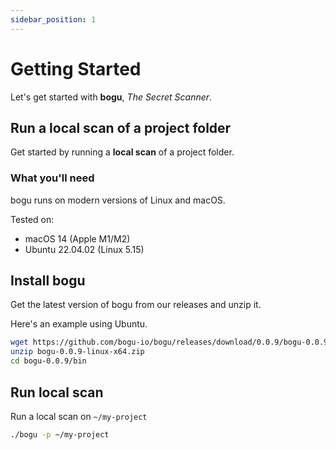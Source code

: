 ```yaml
---
sidebar_position: 1
---
```


# Getting Started

Let's get started with **bogu**, *The Secret Scanner*.

## Run a local scan of a project folder

Get started by running a **local scan** of a project folder.

### What you'll need

bogu runs on modern versions of Linux and macOS.

Tested on:

- macOS 14 (Apple M1/M2)
- Ubuntu 22.04.02 (Linux 5.15)

## Install bogu

Get the latest version of bogu from our releases and unzip it.

Here's an example using Ubuntu.

```bash
wget https://github.com/bogu-io/bogu/releases/download/0.0.9/bogu-0.0.9-linux-x64.zip
unzip bogu-0.0.9-linux-x64.zip
cd bogu-0.0.9/bin
```

## Run local scan

Run a local scan on `~/my-project`

```bash
./bogu -p ~/my-project
```
